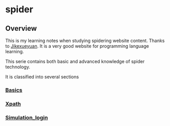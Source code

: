 <link rel="stylesheet" href="/Users/zhangyong/highlight/styles/default.css">
<script src="/Users/zhangyong/highlight/highlight.pack.js"></script>
<script>hljs.initHighlightingOnLoad();</script>


# spider


## Overview

This is my learning notes when studying spidering website content. Thanks to [Jikexueyuan](http://www.jikexueyuan.com/path/python/). It is a very good website for programming language learning.

This serie contains both basic and advanced knowledge of spider technology.

It is classified into several sections
### [Basics](https://github.com/nickzylove/spider/blob/master/basic.md)
### [Xpath](https://github.com/nickzylove/spider/blob/master/xpath.md)
### [Simulation_login](https://github.com/nickzylove/spider/blob/master/simulation_login.md)